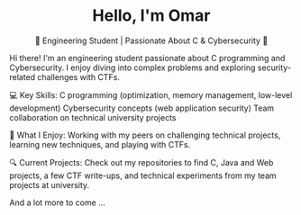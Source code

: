 <h1 align="center">Hello, I'm Omar</h1>
<p align="center">
  🎯 Engineering Student | Passionate About C & Cybersecurity 🔐
</p>

Hi there! I'm an engineering student passionate about C programming and Cybersecurity. I enjoy diving into complex problems and exploring security-related challenges with CTFs.

💻 Key Skills:
C programming (optimization, memory management, low-level development)
Cybersecurity concepts (web application security)
Team collaboration on technical university projects

🚀 What I Enjoy:
Working with my peers on challenging technical projects, learning new techniques, and playing with CTFs.

🔍 Current Projects:
Check out my repositories to find C, Java and Web projects, a few CTF write-ups, and technical experiments from my team projects at university.

And a lot more to come ...
